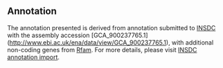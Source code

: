 
Annotation
----------

The annotation presented is derived from annotation submitted to
[INSDC](http://www.insdc.org) with the assembly accession [GCA\_900237765.1]
(http://www.ebi.ac.uk/ena/data/view/GCA_900237765.1),
with additional non-coding genes from
[Rfam](http://rfam.xfam.org/). For more details, please visit [INSDC
annotation import](http://ensemblgenomes.org/info/data/insdc_annotation).
